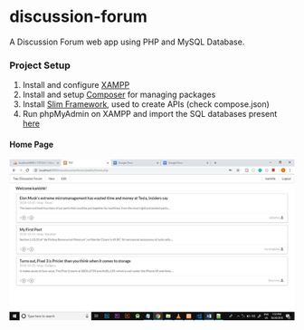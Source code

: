 # discussion-forum

A Discussion Forum web app using PHP and MySQL Database.

### Project Setup
1. Install and configure [XAMPP](https://www.apachefriends.org/download.html)
2. Install and setup [Composer](https://getcomposer.org/) for managing packages
3. Install [Slim Framework](http://www.slimframework.com/), used to create APIs (check compose.json)
4. Run phpMyAdmin on XAMPP and import the SQL databases present [here](https://github.com/rajbohra10/discussion-forum/tree/master/sql)

#### Home Page 

![alt text](https://github.com/rajbohra10/discussion-forum/blob/master/screenshot/1.png)
